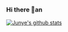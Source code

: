 ### Hi there 👋an

<!--
**huangjunye/huangjunye** is a ✨ _special_ ✨ repository because its `readme.md` (this file) appears on your github profile.

here are some ideas to get you started:

- 🔭 i’m currently working on ...
- 🌱 i’m currently learning ...
- 👯 i’m looking to collaborate on ...
- 🤔 i’m looking for help with ...
- 💬 ask me about ...
- 📫 how to reach me: ...
- 😄 pronouns: ...
- ⚡ fun fact: ...
-->

[![Junye's github stats](https://github-readme-stats.vercel.app/api?username=HuangJunye)](https://github.com/anuraghazra/github-readme-stats)

